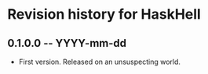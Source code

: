 # Revision history for HaskHell

## 0.1.0.0 -- YYYY-mm-dd

* First version. Released on an unsuspecting world.
